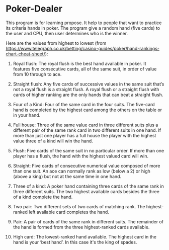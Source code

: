 # Poker-Dealer
This program is for learning propose. It help to people that want to practice its criteria hands in poker.
The program give a random hand (five cards) to the user and CPU, then user determines who is the winner.

Here are the values from highest to lowest (from https://www.telegraph.co.uk/betting/casino-guides/poker/hand-rankings-chart-cheat-sheet/):

1. Royal flush: The royal flush is the best hand available in poker. It features five consecutive cards, all of the same suit, in order of value from 10 through to ace.

2. Straight flush: Any five cards of successive values in the same suit that’s not a royal flush is a straight flush. A royal flush or a straight flush with cards of higher ranking are the only hands that can beat a straight flush.

3. Four of a Kind: Four of the same card in the four suits. The five-card hand is completed by the highest card among the others on the table or in your hand.

4. Full house: Three of the same value card in three different suits plus a different pair of the same rank card in two different suits in one hand. If more than just one player has a full house the player with the highest value three of a kind will win the hand.

5. Flush: Five cards of the same suit in no particular order. If more than one player has a flush, the hand with the highest valued card will win.

6. Straight: Five cards of consecutive numerical value composed of more than one suit. An ace can normally rank as low (below a 2) or high (above a king) but not at the same time in one hand.

7. Three of a kind: A poker hand containing three cards of the same rank in three different suits. The two highest available cards besides the three of a kind complete the hand.

8. Two pair: Two different sets of two cards of matching rank. The highest-ranked left available card completes the hand.

9. Pair: A pair of cards of the same rank in different suits. The remainder of the hand is formed from the three highest-ranked cards available.

10. High card: The lowest-ranked hand available. The highest card in the hand is your ‘best hand’. In this case it's the king of spades.


